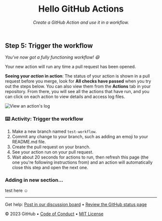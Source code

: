 <header>

<!--
  <<< Author notes: Course header >>>
  Include a 1280x640 image, course title in sentence case, and a concise description in emphasis.
  In your repository settings: enable template repository, add your 1280x640 social image, auto delete head branches.
  Add your open source license, GitHub uses MIT license.
-->

# Hello GitHub Actions

_Create a GitHub Action and use it in a workflow._

</header>

<!--
  <<< Author notes: Step 5 >>>
  Start this step by acknowledging the previous step.
  Define terms and link to docs.github.com.
-->

## Step 5: Trigger the workflow

_You've now got a fully functioning workflow! :smile:_

Your new action will run any time a pull request has been opened.

**Seeing your _action_ in action**: The status of your action is shown in a pull request before you merge, look for **All checks have passed** when you try out the steps below. You can also view them from the **Actions** tab in your repository. From there, you will see all the actions that have run, and you can click on each action to view details and access log files.

![View an action's log](https://user-images.githubusercontent.com/16547949/62388049-4e64e600-b52a-11e9-8bf5-db0c5452360f.png)

### :keyboard: Activity: Trigger the workflow

1. Make a new branch named `test-workflow`.
1. Commit any change to your branch, such as adding an emoji to your README.md file.
1. Create the pull request on your branch.
1. See your action run on your pull request.
1. Wait about 20 seconds for actions to run, then refresh this page (the one you're following instructions from) and an action will automatically close this step and open the next one.

### Adding in new section...
test here :relaxed: 

<footer>

<!--
  <<< Author notes: Footer >>>
  Add a link to get support, GitHub status page, code of conduct, license link.
-->



---

Get help: [Post in our discussion board](https://github.com/orgs/skills/discussions/categories/hello-github-actions) &bull; [Review the GitHub status page](https://www.githubstatus.com/)

&copy; 2023 GitHub &bull; [Code of Conduct](https://www.contributor-covenant.org/version/2/1/code_of_conduct/code_of_conduct.md) &bull; [MIT License](https://gh.io/mit)

</footer>
